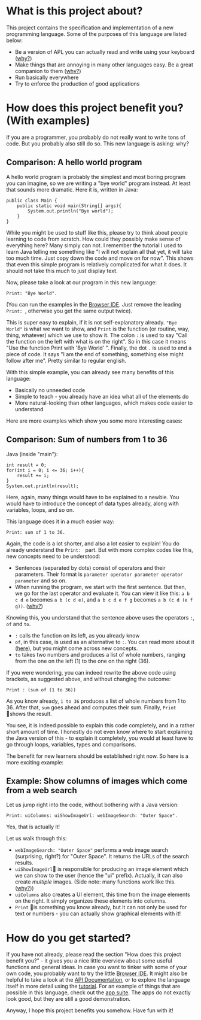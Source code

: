 # What is this project about?

This project contains the specification and implementation of a new programming language.
Some of the purposes of this language are listed below:

* Be a version of APL you can actually read and write using your keyboard ([why?](/docs/design/why/apl.html))
* Make things that are annoying in many other languages easy. Be a great companion to them ([why?](/docs/design/why/companion.html))
* Run basically everywhere
* Try to enforce the production of good applications

# How does this project benefit you? (With examples)

If you are a programmer, you probably do not really want to write tons of code. But you probably also still do so. This new language is asking: why?

## Comparison: A hello world program

A hello world program is probably the simplest and most boring program you can imagine, so we are writing a "bye world" program instead. At least that sounds more dramatic.
Here it is, written in Java:

```
public class Main {
	public static void main(String[] args){
		System.out.println("Bye world");
	}
}
```

While you might be used to stuff like this, please try to think about people learning to code from scratch. How could they possibly make sense of everything here?
Many simply can not. I remember the tutorial I used to learn Java telling me something like "I will not explain all that yet, it will take too much time. Just copy down the code and move on for now".
This shows that even this simple program is relatively complicated for what it does. It should not take this much to just display text.

Now, please take a look at our program in this new language:

```
Print: "Bye World".
```
(You can run the examples in the [Browser IDE](/_browser_ide.html). Just remove the leading `Print: `, otherwise you get the same output twice).

This is super easy to explain, if it is not self-explanatory already. `"Bye World"` is what we want to show, and `Print` is the function (or routine, way, thing, whatever) which we use to show it.
The colon `:` is used to say "Call the function on the left with what is on the right". So in this case it means "Use the function Print with 'Bye World' ".
Finally, the dot `.` is used to end a piece of code. It says "I am the end of something, something else might follow after me". Pretty similar to regular english.


With this simple example, you can already see many benefits of this language:

* Basically no unneeded code
* Simple to teach - you already have an idea what all of the elements do
* More natural-looking than other languages, which makes code easier to understand

Here are more examples which show you some more interesting cases:

## Comparison: Sum of numbers from 1 to 36

Java (inside "main"):

```
int result = 0;
for(int i = 0; i <= 36; i++){
    result += i;
}
System.out.println(result);
```

Here, again, many things would have to be explained to a newbie. You would have to introduce the concept of data types already, along with variables, loops, and so on.


This language does it in a much easier way:

```
Print: sum of 1 to 36.
```

Again, the code is a lot shorter, and also a lot easier to explain!
You do already understand the `Print: ` part. But with more complex codes like this, new concepts need to be understood:

* Sentences (separated by dots) consist of operators and their parameters. Their format is `parameter operator parameter operator parameter` and so on.
* When running the program, we start with the first sentence. But then, we go for the last operator and evaluate it. You can view it like this: `a b c d e` becomes `a b (c d e)`, and `a b c d e f g` becomes `a b (c d (e f g))`. ([why?](/docs/design/why/operatorPrecedence.html))


Knowing this, you understand that the sentence above uses the operators `:`, `of` and `to`.

* `:` calls the function on its left, as you already know
* `of`, in this case, is used as an alternative to `:`. You can read more about it ([here](/docs/api/defaults/of)), but you might come across new concepts.
* `to` takes two numbers and produces a list of whole numbers, ranging from the one on the left (1) to the one on the right (36).

If you were wondering, you can indeed rewrite the above code using brackets, as suggested above, and without changing the outcome:

```
Print : (sum of (1 to 36))
```

As you know already, `1 to 36` produces a list of whole numbers from 1 to 36. After that, `sum` goes ahead and computes their sum. Finally, `Print` shows the result.


You see, it is indeed possible to explain this code completely, and in a rather short amount of time.
I honestly do not even know where to start explaining the Java version of this - to explain it completely, you would at least have to go through loops, variables, types and comparisons.


The benefit for new learners should be established right now. So here is a more exciting example:

## Example: Show columns of images which come from a web search

Let us jump right into the code, without bothering with a Java version:

```
Print: uiColumns: uiShowImageUrl: webImageSearch: "Outer Space".
```

Yes, that is actually it!

Let us walk through this:

* `webImageSearch: "Outer Space"` performs a web image search (surprising, right?) for "Outer Space". It returns the URLs of the search results.
* `uiShowImageUrl` is responsible for producing an image element which we can show to the user (hence the "ui" prefix). Actually, it can also create *multiple* images. (Side note: many functions work like this. ([why?](/docs/design/why/arrayProgramming.html)))
* `uiColumns` also creates a UI element, this time from the image elements on the right. It simply organizes these elements into columns.
* `Print` is something you know already, but it can not only be used for text or numbers - you can actually show graphical elements with it!

# How do you get started?

If you have not already, please read the section "How does this project benefit you?" - it gives you a nice little overview about some useful functions and general ideas.
In case you want to tinker with some of your own code, you probably want to try the little [Browser IDE](/_browser_ide.html).
It might also be helpful to take a look at the [API Documentation](/docs/api/home/index.html), or to explore the language itself in more detail using the [tutorial](/docs/tutorial/index.html).
For an example of things that are possible in this language, check out the [app suite](/app/home). The apps do not exactly look good, but they are still a good demonstration.

Anyway, I hope this project benefits you somehow. Have fun with it!
